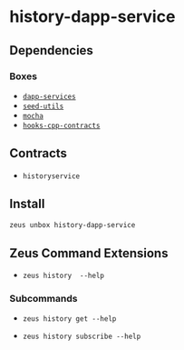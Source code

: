 
history-dapp-service 
====================




## Dependencies
### Boxes
* [`dapp-services`](dapp-services.md)
* [`seed-utils`](seed-utils.md)
* [`mocha`](mocha.md)
* [`hooks-cpp-contracts`](hooks-cpp-contracts.md)


## Contracts
* `historyservice`
## Install
```bash
zeus unbox history-dapp-service
```


## Zeus Command Extensions
* ```zeus history  --help```

### Subcommands
* ```zeus history get --help```

* ```zeus history subscribe --help```
